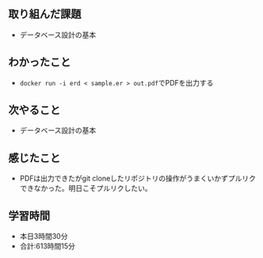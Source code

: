 ## 取り組んだ課題
- データベース設計の基本
## わかったこと
-  `docker run -i erd < sample.er > out.pdf`でPDFを出力する
## 次やること
- データベース設計の基本
## 感じたこと
- PDFは出力できたがgit cloneしたリポジトリの操作がうまくいかずプルリクできなかった。明日こそプルリクしたい。
## 学習時間
- 本日3時間30分<br>
- 合計:613時間15分
